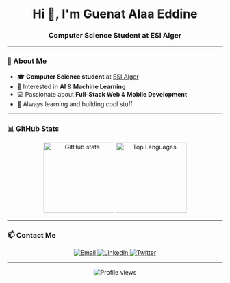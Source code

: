 <!-- Profile README for GitHub -->

<h1 align="center">Hi 👋, I'm Guenat Alaa Eddine</h1>
<h3 align="center">Computer Science Student at ESI Alger</h3>

---

### 🌟 About Me
- 🎓 **Computer Science student** at [ESI Alger](https://www.esi.dz/)
- 🤖 Interested in **AI** & **Machine Learning**
- 💻 Passionate about **Full-Stack Web & Mobile Development**
- 🌱 Always learning and building cool stuff

---

### 📊 GitHub Stats
<p align="center">
  <img src="https://github-readme-stats.vercel.app/api?username=guenat-alaa&show_icons=true&theme=radical" alt="GitHub stats" height="165"/>
  <img src="https://github-readme-stats.vercel.app/api/top-langs/?username=guenat-alaa&layout=compact&theme=radical" alt="Top Languages" height="165"/>
</p>

---

### 📫 Contact Me
<p align="center">
  <a href="mailto:guenatalaa@example.com">
    <img src="https://img.shields.io/badge/Email-D14836?style=for-the-badge&logo=gmail&logoColor=white" alt="Email"/>
  </a>
  <a href="https://www.linkedin.com/in/guenat-alaa-eddine" target="_blank">
    <img src="https://img.shields.io/badge/LinkedIn-0A66C2?style=for-the-badge&logo=linkedin&logoColor=white" alt="LinkedIn"/>
  </a>
  <a href="https://x.com/yourusername" target="_blank">
    <img src="https://img.shields.io/badge/Twitter-1DA1F2?style=for-the-badge&logo=twitter&logoColor=white" alt="Twitter"/>
  </a>
</p>

---

<p align="center">
  <img src="https://komarev.com/ghpvc/?username=guenat-alaa&label=Profile%20views&color=0e75b6&style=flat" alt="Profile views"/>
</p>
